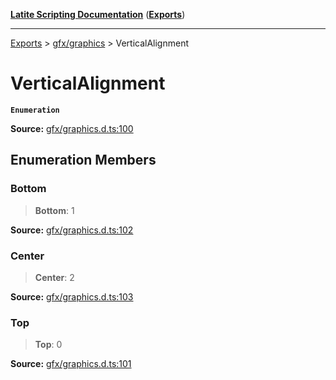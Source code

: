 [**Latite Scripting Documentation**](../../README.md) ([**Exports**](../../exports.md))

---

[Exports](../../exports.md) > [gfx/graphics](../index.md) > VerticalAlignment

# VerticalAlignment

**`Enumeration`**

**Source:** [gfx/graphics.d.ts:100](https://github.com/LatiteScripting/latitescripting.github.io/blob/a4de419/definitions/gfx/graphics.d.ts#L100)

## Enumeration Members

### Bottom

> **Bottom**: 1

**Source:** [gfx/graphics.d.ts:102](https://github.com/LatiteScripting/latitescripting.github.io/blob/a4de419/definitions/gfx/graphics.d.ts#L102)

### Center

> **Center**: 2

**Source:** [gfx/graphics.d.ts:103](https://github.com/LatiteScripting/latitescripting.github.io/blob/a4de419/definitions/gfx/graphics.d.ts#L103)

### Top

> **Top**: 0

**Source:** [gfx/graphics.d.ts:101](https://github.com/LatiteScripting/latitescripting.github.io/blob/a4de419/definitions/gfx/graphics.d.ts#L101)
